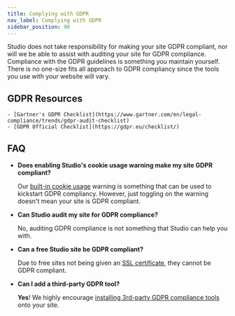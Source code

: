 ```yaml
---
title: Complying with GDPR
nav_label: Complying with GDPR
sidebar_position: 90
---
```


Studio does not take responsibility for making your site GDPR compliant, nor will we be able to assist with auditing your site for GDPR compliance. Compliance with the GDPR guidelines is something you maintain yourself. There is no one-size fits all approach to GDPR compliancy since the tools you use with your website will vary.

## GDPR Resources

    - [Gartner's GDPR Checklist](https://www.gartner.com/en/legal-compliance/trends/gdpr-audit-checklist)  
    - [GDPR Official Checklist](https://gdpr.eu/checklist/)

## FAQ

- **Does enabling Studio's cookie usage warning make my site GDPR compliant?**

    Our [built-in cookie usage](/docs/studio/Settings/account-management/GDPR-Messaging-&-Cookie-Consent) warning is something that can be used to kickstart GDPR compliancy. However, just toggling on the warning doesn't mean your site is GDPR compliant.

- **Can Studio audit my site for GDPR compliance?**
   
    No, auditing GDPR compliance is not something that Studio can help you with.   

- **Can a free Studio site be GDPR compliant?**
   
    Due to free sites not being given an [SSL certificate](/docs/studio/Settings/Domain-Management/Adding-SSL-to-your-account), they cannot be GDPR compliant.

- **Can I add a third-party GDPR tool?**

    **Yes**! We highly encourage [installing 3rd-party GDPR compliance tools](/docs/studio/Integrations/Adding-HTML-CSS-or-JavaScript-to-all-your-pages) onto your site.

